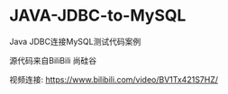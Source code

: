 # JAVA-JDBC-to-MySQL
Java JDBC连接MySQL测试代码案例

源代码来自BiliBili 尚硅谷

视频连接: https://www.bilibili.com/video/BV1Tx421S7HZ/

